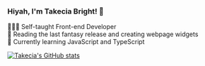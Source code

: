 <!-- Level 1: Bio and Stats -->

### Hiyah, I'm Takecia Bright! 👋

👩🏾‍💻 Self-taught Front-end Developer<br/>
🎨 Reading the last fantasy release and creating webpage widgets<br/>
💭 Currently learning JavaScript and TypeScript<br/>

<!-- GitHub stats from https://github.com/anuraghazra/github-readme-stats -->
[![Takecia's GitHub stats](https://github-readme-stats.vercel.app/api?username=takeciabright&count_private=true&show_icons=true&theme=radical)](https://github.com/anuraghazra/github-readme-stats)
